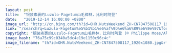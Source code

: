 ```yaml
---
layout: post
title:  "银装素裹的Luzulo-Fagetum山毛榉林，比利时阿登"
date:   "2019-12-14 16:00:00 +0800"
image_url: "http://cn.bing.com/th?id=OHR.NutsWeekend_ZH-CN7847508117_1920x1080.jpg&rf=LaDigue_1920x1080.jpg&pid=hp"
link: "/search?q=Luzulo-Fagetum%e5%b1%b1%e6%af%9b%e6%a6%89%e6%9e%97&form=hpcapt&mkt=zh-cn"
copyright: "银装素裹的Luzulo-Fagetum山毛榉林，比利时阿登 (© Philippe Moes/Alamy)"
image_hash: "76a75c99c0340a5dc4e19e1150c96c4c"
image_filename: "th?id=OHR.NutsWeekend_ZH-CN7847508117_1920x1080.jpg&rf=LaDigue_1920x1080.jpg&pid=hp"
---
```

